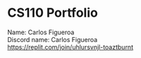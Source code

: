 # CS110 Portfolio

Name: Carlos Figueroa  
Discord name: Carlos Figueroa   
https://replit.com/join/uhlursvnjl-toaztburnt  
